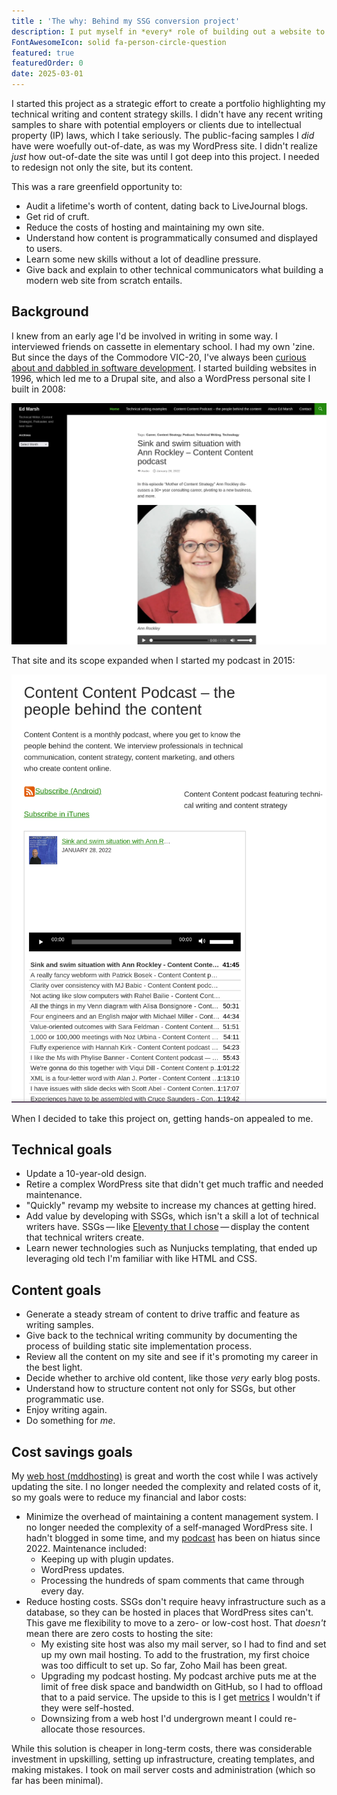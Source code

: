 ```yaml
---
title : 'The why: Behind my SSG conversion project'
description: I put myself in *every* role of building out a website to better understand how content is programmatically consumed and displayed.
FontAwesomeIcon: solid fa-person-circle-question
featured: true
featuredOrder: 0
date: 2025-03-01
---
```

I started this project as a strategic effort to create a portfolio highlighting my technical writing and content strategy skills. I didn't have any recent writing samples to share with potential employers or clients due to intellectual property (IP) laws, which I take seriously. The public-facing samples I *did* have were woefully out-of-date, as was my WordPress site. I didn't realize *just* how out-of-date the site was until I got deep into this project. I needed to redesign not only the site, but its content.

This was a rare greenfield opportunity to:

- Audit a lifetime's worth of content, dating back to LiveJournal blogs.
- Get rid of cruft.
- Reduce the costs of hosting and maintaining my own site.
- Understand how content is programmatically consumed and displayed to users.
- Learn some new skills without a lot of deadline pressure.
- Give back and explain to other technical communicators what building a modern web site from scratch entails.

## Background

I knew from an early age I'd be involved in writing in some way. I interviewed friends on cassette in elementary school. I had my own 'zine. But since the days of the Commodore VIC-20, I've always been [curious about and dabbled in software development](/skills/code-development/). I started building websites in 1996, which led me to a Drupal site, and also a WordPress personal site I built in 2008:

![Screenshot of my WordPress homepage as of 1 May 2025 with outdated design](/assets/images/edmarsh-dot-com-homepage-1-may-2025.png)

That site and its scope expanded when I started my podcast in 2015:

![Legacy podcast landing page](/assets/images/edmarsh-dot-com-podcast-page-1-may-2025.png)

When I decided to take this project on, getting hands-on appealed to me.

## Technical goals

- Update a 10-year-old design.
- Retire a complex WordPress site that didn't get much traffic and needed maintenance.
- "Quickly" revamp my website to increase my chances at getting hired.
- Add value by developing with SSGs, which isn't a skill a lot of technical writers have. SSGs&thinsp;&mdash;&thinsp;like [Eleventy that I chose](/static-site-transformation/choosing-static-site-generator)&thinsp;&mdash;&thinsp;display the content that technical writers create.
- Learn newer technologies such as Nunjucks templating, that ended up leveraging old tech I'm familiar with like HTML and CSS.

## Content goals

- Generate a steady stream of content to drive traffic and feature as writing samples.
- Give back to the technical writing community by documenting the process of building static site implementation process.
- Review all the content on my site and see if it's promoting my career in the best light.
- Decide whether to archive old content, like those *very* early blog posts.
- Understand how to structure content not only for SSGs, but other programmatic use.
- Enjoy writing again.
- Do something for *me*.

## Cost savings goals

My [web host (mddhosting)](https://www.mddhosting.com) is great and worth the cost while I was actively updating the site. I no longer needed the complexity and related costs of it, so my goals were to reduce my financial and labor costs:

- Minimize the overhead of maintaining a content management system. I no longer needed the complexity of a self-managed WordPress site. I hadn't blogged in some time, and my [podcast](/podcasts/) has been on hiatus since 2022. Maintenance included:
  - Keeping up with plugin updates.
  - WordPress updates.
  - Processing the hundreds of spam comments that came through every day.
- Reduce hosting costs. SSGs don't require heavy infrastructure such as a database, so they can be hosted in places that WordPress sites can't. This gave me flexibility to move to a zero- or low-cost host. That *doesn't* mean there are zero costs to hosting the site:
  - My existing site host was also my mail server, so I had to find and set up my own mail hosting. To add to the frustration, my first choice was too difficult to set up. So far, Zoho Mail has been great.
  - Upgrading my podcast hosting. My podcast archive puts me at the limit of free disk space and bandwidth on GitHub, so I had to offload that to a paid service. The upside to this is I get [metrics](/skills/metrics/) I wouldn't if they were self-hosted.
  - Downsizing from a web host I'd undergrown meant I could re-allocate those resources.

While this solution is cheaper in long-term costs, there was considerable investment in upskilling, setting up infrastructure, creating templates, and making mistakes. I took on mail server costs and administration (which so far has been minimal).
